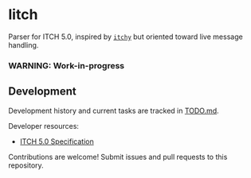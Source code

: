 
# litch
Parser for ITCH 5.0, inspired by [`itchy`](https://github.com/adwhit/itchy-rust/)
but oriented toward live message handling.

### WARNING: Work-in-progress

## Development
Development history and current tasks are tracked in [TODO.md](TODO.md).

Developer resources:
- [ITCH 5.0 Specification](https://www.nasdaqtrader.com/content/technicalsupport/specifications/dataproducts/NQTVITCHspecification.pdf)

Contributions are welcome! Submit issues and pull requests to this repository.
